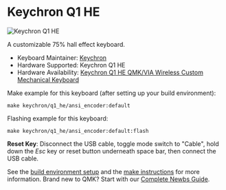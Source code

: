 # Keychron Q1 HE

![Keychron Q1 HE](https://cdn.shopify.com/s/files/1/0059/0630/1017/files/Keychron-Q1-HE-Email-2.jpg?v=1701749565)

A customizable 75% hall effect keyboard.

* Keyboard Maintainer: [Keychron](https://github.com/keychron)
* Hardware Supported: Keychron Q1 HE
* Hardware Availability: [Keychron Q1 HE QMK/VIA Wireless Custom Mechanical Keyboard](https://www.keychron.com/products/keychron-q1-he-qmk-wireless-custom-keyboard)

Make example for this keyboard (after setting up your build environment):

    make keychron/q1_he/ansi_encoder:default

Flashing example for this keyboard:

    make keychron/q1_he/ansi_encoder:default:flash

**Reset Key**: Disconnect the USB cable, toggle mode switch to "Cable", hold down the *Esc* key or reset button underneath space bar, then connect the USB cable.

See the [build environment setup](https://docs.qmk.fm/#/getting_started_build_tools) and the [make instructions](https://docs.qmk.fm/#/getting_started_make_guide) for more information. Brand new to QMK? Start with our [Complete Newbs Guide](https://docs.qmk.fm/#/newbs).
